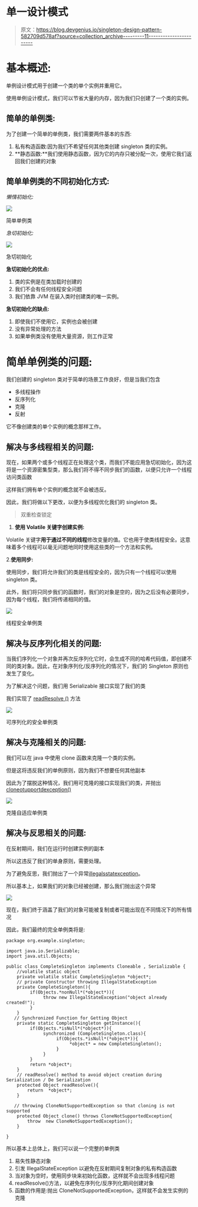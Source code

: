 # 单一设计模式

> 原文：<https://blog.devgenius.io/singleton-design-pattern-582709d578af?source=collection_archive---------11----------------------->

# 基本概述:

单例设计模式用于创建一个类的单个实例并重用它。

使用单例设计模式，我们可以节省大量的内存，因为我们只创建了一个类的实例。

## 简单的单例类:

为了创建一个简单的单例类，我们需要两件基本的东西:

1.  私有构造函数:因为我们不希望任何其他类创建 singleton 类的实例。
2.  **静态函数:**我们使用静态函数，因为它的内存只被分配一次，使用它我们返回我们创建的对象

## 简单单例类的不同初始化方式:

*懒惰初始化:*

![](img/7d52e5dd3abda604ca4e0a665065aea5.png)

简单单例类

*急切初始化:*

![](img/d7daa663cf9d958a1ecb9fe060ff3f12.png)

急切初始化

**急切初始化的优点:**

1.  类的实例是在类加载时创建的
2.  我们不会有任何线程安全问题
3.  我们依靠 JVM 在装入类时创建类的唯一实例。

**急切初始化的缺点:**

1.  即使我们不使用它，实例也会被创建
2.  没有异常处理的方法
3.  如果单例类没有使用大量资源，则工作正常

# 简单单例类的问题:

我们创建的 singleton 类对于简单的场景工作良好，但是当我们包含

*   多线程操作
*   反序列化
*   克隆
*   反射

它不像创建类的单个实例的概念那样工作。

## 解决与多线程相关的问题:

现在，如果两个或多个线程正在处理这个类，而我们不能应用急切初始化，因为这将是一个资源密集型类，那么我们将不得不同步我们的函数，以便只允许一个线程访问类函数

这样我们拥有单个实例的概念就不会被违反。

因此，我们将做以下更改，以便为多线程优化我们的 singleton 类。

> 双重检查锁定

1.  **使用 Volatile 关键字创建实例:**

Volatile 关键字**用于通过不同的线程**修改变量的值。它也用于使类线程安全。这意味着多个线程可以毫无问题地同时使用这些类的一个方法和实例。

2.**使用同步:**

使用同步，我们将允许我们的类是线程安全的，因为只有一个线程可以使用 singleton 类。

此外，我们将只同步我们的函数时，我们的对象是空的，因为之后没有必要同步，因为每个线程，我们将传递相同的值。

![](img/429ea20a5602b1bb6cd8a8e441abe83c.png)

线程安全单例类

## 解决与**反序列化**相关的问题:

当我们序列化一个对象并再次反序列化它时，会生成不同的哈希代码值，即创建不同的类对象。因此，在对象序列化/反序列化的情况下，我们的 Singleton 原则也发生了变化。

为了解决这个问题，我们用 Serializable 接口实现了我们的类

我们实现了 [readResolve ()](https://docs.oracle.com/javase/7/docs/platform/serialization/spec/input.html#5903) 方法

![](img/af876ad03afe4aedb5497f87a64de552.png)

可序列化的安全单例类

## 解决与克隆相关的问题:

我们可以在 java 中使用 clone 函数来克隆一个类的实例。

但是这将违反我们的单例原则，因为我们不想要任何其他副本

因此为了摆脱这种情况，我们用可克隆的接口实现我们的类，并抛出[cloneotupportdexception()](https://docs.oracle.com/javase/8/docs/api/java/lang/CloneNotSupportedException.html)

![](img/9993d42792f1dcd3bf0b8f7c1a6974c2.png)

克隆自适应单例类

## 解决与反思相关的问题:

在反射期间，我们在运行时创建实例的副本

所以这违反了我们的单身原则，需要处理。

为了避免反思，我们抛出了一个异常[illegalsstatexception](https://docs.oracle.com/javase/7/docs/api/java/lang/IllegalStateException.html)。

所以基本上，如果我们的对象已经被创建，那么我们抛出这个异常

![](img/236f5cb7f7eb413a7bbb3104dc1ae155.png)

现在，我们终于涵盖了我们的对象可能被复制或者可能出现在不同情况下的所有情况

因此，我们最终的完全单例类将是:

```
package org.example.singleton;

import java.io.Serializable;
import java.util.Objects;

public class CompleteSingleton implements Cloneable , Serializable {
    //volatile static object
    private volatile static CompleteSingleton *object*;
    // private Constructor throwing IllegalStateException
    private CompleteSingleton(){
         if(Objects.*nonNull*(*object*)){
              throw new IllegalStateException("object already created!");
         }
    }
   // Synchronized Function for Getting Object
    private static CompleteSingleton getInstance(){
         if(Objects.*isNull*(*object*)){
              synchronized (CompleteSingleton.class){
                   if(Objects.*isNull*(*object*)){
                        *object* = new CompleteSingleton();
                   }
              }
         }
         return *object*;
    }
    // readResolve() method to avoid object creation during Serialization / De Serialization
    protected Object readResolve(){
        return  *object*;
    }

   // throwing CloneNotSupportedException so that cloning is not supported
    protected Object clone() throws CloneNotSupportedException{
        throw  new CloneNotSupportedException();
    }

}
```

所以基本上总体上，我们可以说一个完整的单例类

1.  易失性静态对象
2.  引发 IllegalStateException 以避免在反射期间复制对象的私有构造函数
3.  当对象为空时，使用同步块来初始化函数，这样就不会出现多线程问题
4.  readResolve()方法，以避免在序列化/反序列化期间创建对象
5.  函数的作用是:抛出 CloneNotSupportedException，这样就不会发生实例的克隆